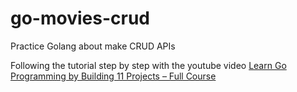 # go-movies-crud
Practice Golang about make CRUD APIs

Following the tutorial step by step with the youtube video
[Learn Go Programming by Building 11 Projects – Full Course](https://www.youtube.com/watch?v=jFfo23yIWac&ab_channel=freeCodeCamp.org)
